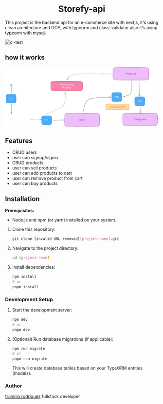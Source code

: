 <h1 align="center">
    Storefy-api
</h1>

This project is the backend api for an e-commerce site with nextjs, it's using clean architecture and OOP, with typeorm and class-validator
also it's using typeorm with mysql.

![ci-test](https://github.com/franklinsrr/storefy-api/actions/workflows/ci-test.yml/badge.svg)

## how it works

![Portfolio Screenshot](./assets/diagram.png)

## Features

- CRUD users
- user can signup/signin
- CRUD products
- user can sell products
- user can add products to cart
- user can remove product from cart
- user can buy products

## Installation

**Prerequisites:**

- Node.js and npm (or yarn) installed on your system.

1. Clone this repository:

   ```bash
   git clone [invalid URL removed][project-name].git
   ```

2. Navigate to the project directory:

   ```bash
   cd [project-name]
   ```

3. Install dependencies:

   ```bash
   npm install
   # or
   pnpm install
   ```

### Development Setup

1. Start the development server:

   ```bash
   npm dev
   # or
   pnpm dev
   ```

2. (Optional) Run database migrations (if applicable):
   ```bash
   npm run migrate
   # or
   pnpm run migrate
   ```
   This will create database tables based on your TypeORM entities (models).

### Author

[franklin rodriguez](https://github.com/franklinsrr) fullstack developer
